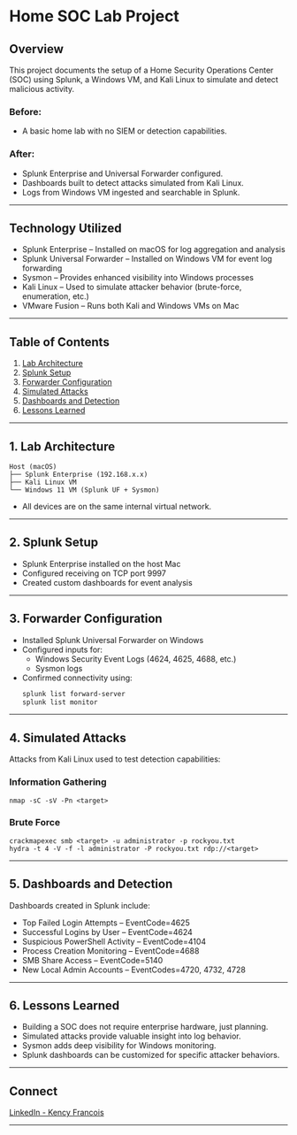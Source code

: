 # Home SOC Lab Project

## Overview  
This project documents the setup of a Home Security Operations Center (SOC) using Splunk, a Windows VM, and Kali Linux to simulate and detect malicious activity.

### Before:
- A basic home lab with no SIEM or detection capabilities.

### After:  
- Splunk Enterprise and Universal Forwarder configured.  
- Dashboards built to detect attacks simulated from Kali Linux.  
- Logs from Windows VM ingested and searchable in Splunk.

---

## Technology Utilized  
- Splunk Enterprise – Installed on macOS for log aggregation and analysis  
- Splunk Universal Forwarder – Installed on Windows VM for event log forwarding  
- Sysmon – Provides enhanced visibility into Windows processes  
- Kali Linux – Used to simulate attacker behavior (brute-force, enumeration, etc.)  
- VMware Fusion – Runs both Kali and Windows VMs on Mac

---

## Table of Contents  
1. [Lab Architecture](#lab-architecture)  
2. [Splunk Setup](#splunk-setup)  
3. [Forwarder Configuration](#forwarder-configuration)  
4. [Simulated Attacks](#simulated-attacks)  
5. [Dashboards and Detection](#dashboards-and-detection)  
6. [Lessons Learned](#lessons-learned)

---

## 1. Lab Architecture  
```
Host (macOS)
├── Splunk Enterprise (192.168.x.x)
├── Kali Linux VM
└── Windows 11 VM (Splunk UF + Sysmon)
```
- All devices are on the same internal virtual network.

---

## 2. Splunk Setup  
- Splunk Enterprise installed on the host Mac  
- Configured receiving on TCP port 9997  
- Created custom dashboards for event analysis

---

## 3. Forwarder Configuration  
- Installed Splunk Universal Forwarder on Windows  
- Configured inputs for:
  - Windows Security Event Logs (4624, 4625, 4688, etc.)
  - Sysmon logs
- Confirmed connectivity using:
  ```bash
  splunk list forward-server
  splunk list monitor
  ```

---

## 4. Simulated Attacks  
Attacks from Kali Linux used to test detection capabilities:

### Information Gathering
```
nmap -sC -sV -Pn <target>
```

### Brute Force
```
crackmapexec smb <target> -u administrator -p rockyou.txt
hydra -t 4 -V -f -l administrator -P rockyou.txt rdp://<target>
```

---

## 5. Dashboards and Detection  
Dashboards created in Splunk include:

- Top Failed Login Attempts – EventCode=4625
- Successful Logins by User – EventCode=4624
- Suspicious PowerShell Activity – EventCode=4104
- Process Creation Monitoring – EventCode=4688
- SMB Share Access – EventCode=5140
- New Local Admin Accounts – EventCodes=4720, 4732, 4728

---

## 6. Lessons Learned  
- Building a SOC does not require enterprise hardware, just planning.  
- Simulated attacks provide valuable insight into log behavior.  
- Sysmon adds deep visibility for Windows monitoring.  
- Splunk dashboards can be customized for specific attacker behaviors.

---



## Connect  
[LinkedIn - Kency Francois](https://linkedin.com/in/kency-francois)

---
